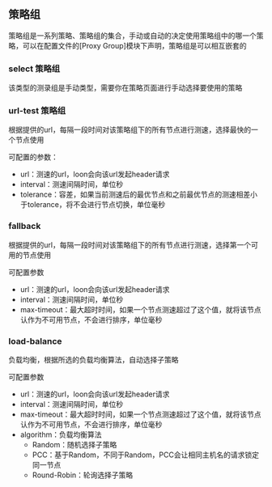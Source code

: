 ## 策略组
策略组是一系列策略、策略组的集合，手动或自动的决定使用策略组中的哪一个策略，可以在配置文件的[Proxy Group]模块下声明，策略组是可以相互嵌套的

### select 策略组
该类型的测录组是手动类型，需要你在策略页面进行手动选择要使用的策略

### url-test 策略组
根据提供的url，每隔一段时间对该策略组下的所有节点进行测速，选择最快的一个节点使用

可配置的参数：
- url：测速的url，loon会向该url发起header请求
- interval：测速间隔时间，单位秒
- tolerance：容差，如果当前测速后的最优节点和之前最优节点的测速相差小于tolerance，将不会进行节点切换，单位毫秒

### fallback
根据提供的url，每隔一段时间对该策略组下的所有节点进行测速，选择第一个可用的节点使用

可配置参数
- url：测速的url，loon会向该url发起header请求
- interval：测速间隔时间，单位秒
- max-timeout：最大超时时间，如果一个节点测速超过了这个值，就将该节点认作为不可用节点，不会进行排序，单位毫秒

### load-balance
负载均衡，根据所选的负载均衡算法，自动选择子策略

可配置参数
- url：测速的url，loon会向该url发起header请求
- interval：测速间隔时间，单位秒
- max-timeout：最大超时时间，如果一个节点测速超过了这个值，就将该节点认作为不可用节点，不会进行排序，单位毫秒
- algorithm：负载均衡算法
    - Random：随机选择子策略
    - PCC：基于Random，不同于Random，PCC会让相同主机名的请求锁定同一节点
    - Round-Robin：轮询选择子策略